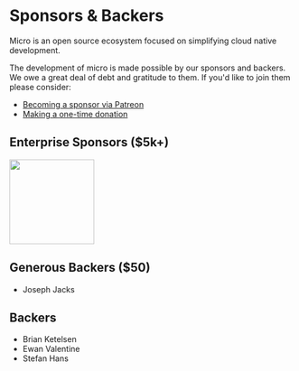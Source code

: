 # Sponsors & Backers

Micro is an open source ecosystem focused on simplifying cloud native development.

The development of micro is made possible by our sponsors and backers. We owe a great deal of debt and gratitude to them. 
If you'd like to join them please consider:

- [Becoming a sponsor via Patreon](https://www.patreon.com/microhq)
- [Making a one-time donation](https://micro.mu/#one-off-donation)

## Enterprise Sponsors ($5k+)

<a href="https://micro.mu/blog/2016/04/25/announcing-sixt-sponsorship.html"><img src="https://micro.mu/sixt_logo.png" width=150px height="auto" /></a>

## Generous Backers ($50)

- Joseph Jacks

## Backers

- Brian Ketelsen
- Ewan Valentine
- Stefan Hans
